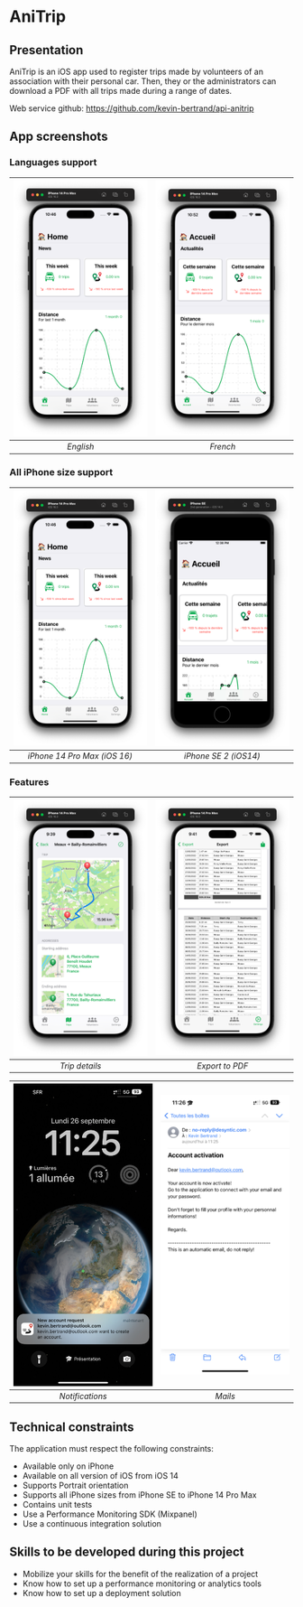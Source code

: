 # AniTrip
## Presentation
AniTrip is an iOS app used to register trips made by volunteers of an association with their personal car.
Then, they or the administrators can download a PDF with all trips made during a range of dates.

Web service github: https://github.com/kevin-bertrand/api-anitrip

## App screenshots
### Languages support
| <img src="/Screenshots/English.png" width="350"> | <img src="/Screenshots/French.png" width="350"> |
|:--:|:--:| 
| *English* | *French* |

### All iPhone size support
| <img src="/Screenshots/English.png" width="350"> | <img src="/Screenshots/iPhoneSE2.png" width="350"> |
|:--:|:--:| 
| *iPhone 14 Pro Max (iOS 16)* | *iPhone SE 2 (iOS14)* |

### Features
| <img src="/Screenshots/Trip.png" width="350"> | <img src="/Screenshots/Export.png" width="350"> |
|:--:|:--:| 
| *Trip details* | *Export to PDF* |

| <img src="/Screenshots/Notifications.jpeg" width="350"> | <img src="/Screenshots/Mail.PNG" width="350"> |
|:--:|:--:| 
| *Notifications* | *Mails* |

## Technical constraints
The application must respect the following constraints:
- Available only on iPhone
- Available on all version of iOS from iOS 14
- Supports Portrait orientation 
- Supports all iPhone sizes from iPhone SE to iPhone 14 Pro Max
- Contains unit tests
- Use a Performance Monitoring SDK (Mixpanel)
- Use a continuous integration solution

## Skills to be developed during this project
- Mobilize your skills for the benefit of the realization of a project
- Know how to set up a performance monitoring or analytics tools
- Know how to set up a deployment solution
